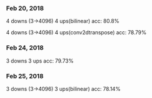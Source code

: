 ### Feb 20, 2018

4 downs (3->4096) 4 ups(bilinear)
acc: 80.8%


4 downs (3->4096) 4 ups(conv2dtranspose)
acc: 78.79%

### Feb 24, 2018

3 downs 3 ups
acc: 79.73%

### Feb 25, 2018

3 downs (3->4096) 3 ups(bilinear)
acc: 78.14% 
